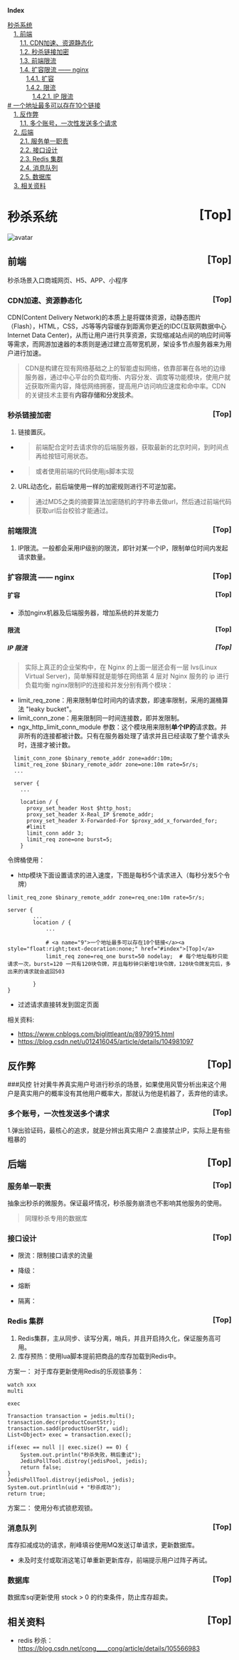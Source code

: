 <a name="index">**Index**</a>

<a href="#0">秒杀系统</a>  
&emsp;<a href="#1">1. 前端</a>  
&emsp;&emsp;<a href="#2">1.1. CDN加速、资源静态化</a>  
&emsp;&emsp;<a href="#3">1.2. 秒杀链接加密</a>  
&emsp;&emsp;<a href="#4">1.3. 前端限流</a>  
&emsp;&emsp;<a href="#5">1.4. 扩容限流 —— nginx</a>  
&emsp;&emsp;&emsp;<a href="#6">1.4.1. 扩容</a>  
&emsp;&emsp;&emsp;<a href="#7">1.4.2. 限流</a>  
&emsp;&emsp;&emsp;&emsp;<a href="#8">1.4.2.1. IP 限流</a>  
<a href="#9">          # 一个地址最多可以存在10个链接</a>  
&emsp;<a href="#10">1. 反作弊</a>  
&emsp;&emsp;<a href="#11">1.1. 多个账号，一次性发送多个请求</a>  
&emsp;<a href="#12">2. 后端</a>  
&emsp;&emsp;<a href="#13">2.1. 服务单一职责</a>  
&emsp;&emsp;<a href="#14">2.2. 接口设计</a>  
&emsp;&emsp;<a href="#15">2.3. Redis 集群</a>  
&emsp;&emsp;<a href="#16">2.4. 消息队列</a>  
&emsp;&emsp;<a href="#17">2.5. 数据库</a>  
&emsp;<a href="#18">3. 相关资料</a>  
# <a name="0">秒杀系统</a><a style="float:right;text-decoration:none;" href="#index">[Top]</a>
![avatar](https://github.com/rbmonster/learning-note/blob/master/src/main/java/com/design/picture/secondKill.jpg)

## <a name="1">前端</a><a style="float:right;text-decoration:none;" href="#index">[Top]</a>
秒杀场景入口商城网页、H5、APP、小程序

### <a name="2">CDN加速、资源静态化</a><a style="float:right;text-decoration:none;" href="#index">[Top]</a>
CDN(Content Delivery Network)的本质上是将媒体资源，动静态图片（Flash），HTML，CSS，JS等等内容缓存到距离你更近的IDC(互联网数据中心Internet Data Center)，从而让用户进行共享资源，实现缩减站点间的响应时间等等需求，而网游加速器的本质则是通过建立高带宽机房，架设多节点服务器来为用户进行加速。
> CDN是构建在现有网络基础之上的智能虚拟网络，依靠部署在各地的边缘服务器，通过中心平台的负载均衡、内容分发、调度等功能模块，使用户就近获取所需内容，降低网络拥塞，提高用户访问响应速度和命中率。CDN的关键技术主要有**内容存储和分发技术**。

### <a name="3">秒杀链接加密</a><a style="float:right;text-decoration:none;" href="#index">[Top]</a>
1. 链接置灰。
  - > 前端配合定时去请求你的后端服务器，获取最新的北京时间，到时间点再给按钮可用状态。
  - > 或者使用前端的代码使用js脚本实现
2. URL动态化，前后端使用一样的加密规则进行不可逆加密。
  - > 通过MD5之类的摘要算法加密随机的字符串去做url，然后通过前端代码获取url后台校验才能通过。


### <a name="4">前端限流</a><a style="float:right;text-decoration:none;" href="#index">[Top]</a>
1. IP限流。一般都会采用IP级别的限流，即针对某一个IP，限制单位时间内发起请求数量。


### <a name="5">扩容限流 —— nginx</a><a style="float:right;text-decoration:none;" href="#index">[Top]</a>

#### <a name="6">扩容</a><a style="float:right;text-decoration:none;" href="#index">[Top]</a>
- 添加nginx机器及后端服务器，增加系统的并发能力

#### <a name="7">限流</a><a style="float:right;text-decoration:none;" href="#index">[Top]</a>

##### <a name="8">IP 限流</a><a style="float:right;text-decoration:none;" href="#index">[Top]</a>
> 实际上真正的企业架构中，在 Nginx 的上面一层还会有一层 lvs(Linux Virtual Server)，简单解释就是能够在网络第 4  层对 Nginx 服务的 ip 进行负载均衡
nginx限制IP的连接和并发分别有两个模块：
- limit_req_zone：用来限制单位时间内的请求数，即速率限制，采用的漏桶算法 "leaky bucket"。
- limit_conn_zone：用来限制同一时间连接数，即并发限制。
- ngx_http_limit_conn_module 参数：这个模块用来限制**单个IP的**请求数。并非所有的连接都被计数。只有在服务器处理了请求并且已经读取了整个请求头时，连接才被计数。

```
  limit_conn_zone $binary_remote_addr zone=addr:10m;
  limit_req_zone $binary_remote_addr zone=one:10m rate=5r/s;
  ...

  server {
    ...

    location / {
      proxy_set_header Host $http_host;
      proxy_set_header X-Real_IP $remote_addr;
      proxy_set_header X-Forwarded-For $proxy_add_x_forwarded_for;
      #limit
      limit_conn addr 3;
      limit_req zone=one burst=5;
    }
```

令牌桶使用：
- http模块下面设置请求的进入速度，下图是每秒5个请求进入（每秒分发5个令牌）
```
limit_req_zone $binary_remote_addr zone=req_one:10m rate=5r/s;

server {
        ...
        location / {
            ... 
            
            # <a name="9">一个地址最多可以存在10个链接</a><a style="float:right;text-decoration:none;" href="#index">[Top]</a>
            limit_req zone=req_one burst=50 nodelay;  # 每个地址每秒只能请求一次，burst=120 一共有120块令牌，并且每秒钟只新增1块令牌，120块令牌发完后，多出来的请求就会返回503
      
        }
}
```

- 过滤请求直接转发到固定页面
      
相关资料:
- https://www.cnblogs.com/biglittleant/p/8979915.html
- https://blog.csdn.net/u012416045/article/details/104981097

## <a name="10">反作弊</a><a style="float:right;text-decoration:none;" href="#index">[Top]</a>
###风控
针对黄牛养真实用户号进行秒杀的场景，如果使用风管分析出来这个用户是真实用户的概率没有其他用户概率大，那就认为他是机器了，丢弃他的请求。

### <a name="11">多个账号，一次性发送多个请求</a><a style="float:right;text-decoration:none;" href="#index">[Top]</a>

1.弹出验证码，最核心的追求，就是分辨出真实用户
2.直接禁止IP，实际上是有些粗暴的


## <a name="12">后端</a><a style="float:right;text-decoration:none;" href="#index">[Top]</a>

### <a name="13">服务单一职责</a><a style="float:right;text-decoration:none;" href="#index">[Top]</a>
抽象出秒杀的微服务。保证最坏情况，秒杀服务崩溃也不影响其他服务的使用。
> 同理秒杀专用的数据库


### <a name="14">接口设计</a><a style="float:right;text-decoration:none;" href="#index">[Top]</a>
- 限流：限制接口请求的流量

- 降级：

- 熔断

- 隔离：

### <a name="15">Redis 集群</a><a style="float:right;text-decoration:none;" href="#index">[Top]</a>
1. Redis集群，主从同步、读写分离，哨兵，并且开启持久化，保证服务高可用。
2. 库存预热：使用lua脚本提前把商品的库存加载到Redis中。

方案一： 对于库存更新使用Redis的乐观锁事务：
```
watch xxx
multi

exec
```

```
Transaction transaction = jedis.multi();
transaction.decr(productCountStr);
transaction.sadd(productUserStr, uid);
List<Object> exec = transaction.exec();

if(exec == null || exec.size() == 0) {
    System.out.println("秒杀失败，稍后重试");
    JedisPollTool.distroy(jedisPool, jedis);
    return false;
}
JedisPollTool.distroy(jedisPool, jedis);
System.out.println(uid + "秒杀成功");
return true;

```
方案二： 使用分布式锁悲观锁。


### <a name="16">消息队列</a><a style="float:right;text-decoration:none;" href="#index">[Top]</a>
库存扣减成功的请求，削峰填谷使用MQ发送订单请求，更新数据库。

- 未及时支付或取消这笔订单重新更新库存，前端提示用户过阵子再试。


### <a name="17">数据库</a><a style="float:right;text-decoration:none;" href="#index">[Top]</a>
数据库sql更新使用 stock > 0 的约束条件，防止库存超卖。


## <a name="18">相关资料</a><a style="float:right;text-decoration:none;" href="#index">[Top]</a>
- redis 秒杀：https://blog.csdn.net/cong____cong/article/details/105566983
